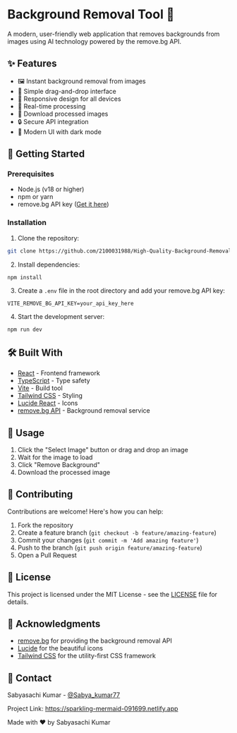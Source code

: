 # Background Removal Tool 🎨

A modern, user-friendly web application that removes backgrounds from images using AI technology powered by the remove.bg API.

## ✨ Features

- 🖼️ Instant background removal from images
- 🎯 Simple drag-and-drop interface
- 📱 Responsive design for all devices
- 🚀 Real-time processing
- 💾 Download processed images
- 🔒 Secure API integration
- 🎨 Modern UI with dark mode

## 🚀 Getting Started

### Prerequisites

- Node.js (v18 or higher)
- npm or yarn
- remove.bg API key ([Get it here](https://www.remove.bg/api))

### Installation

1. Clone the repository:
```bash
git clone https://github.com/2100031988/High-Quality-Background-Removal-Without-Green-Screens.git
```

2. Install dependencies:
```bash
npm install
```

3. Create a `.env` file in the root directory and add your remove.bg API key:
```env
VITE_REMOVE_BG_API_KEY=your_api_key_here
```

4. Start the development server:
```bash
npm run dev
```

## 🛠️ Built With

- [React](https://reactjs.org/) - Frontend framework
- [TypeScript](https://www.typescriptlang.org/) - Type safety
- [Vite](https://vitejs.dev/) - Build tool
- [Tailwind CSS](https://tailwindcss.com/) - Styling
- [Lucide React](https://lucide.dev/) - Icons
- [remove.bg API](https://www.remove.bg/api) - Background removal service

## 📖 Usage

1. Click the "Select Image" button or drag and drop an image
2. Wait for the image to load
3. Click "Remove Background"
4. Download the processed image

## 🤝 Contributing

Contributions are welcome! Here's how you can help:

1. Fork the repository
2. Create a feature branch (`git checkout -b feature/amazing-feature`)
3. Commit your changes (`git commit -m 'Add amazing feature'`)
4. Push to the branch (`git push origin feature/amazing-feature`)
5. Open a Pull Request

## 📝 License

This project is licensed under the MIT License - see the [LICENSE](LICENSE) file for details.

## 🙏 Acknowledgments

- [remove.bg](https://www.remove.bg/) for providing the background removal API
- [Lucide](https://lucide.dev/) for the beautiful icons
- [Tailwind CSS](https://tailwindcss.com/) for the utility-first CSS framework

## 📧 Contact

Sabyasachi Kumar - [@Sabya_kumar77](https://twitter.com/yourtwitter)

Project Link: https://sparkling-mermaid-091699.netlify.app


Made with ❤️ by Sabyasachi Kumar
